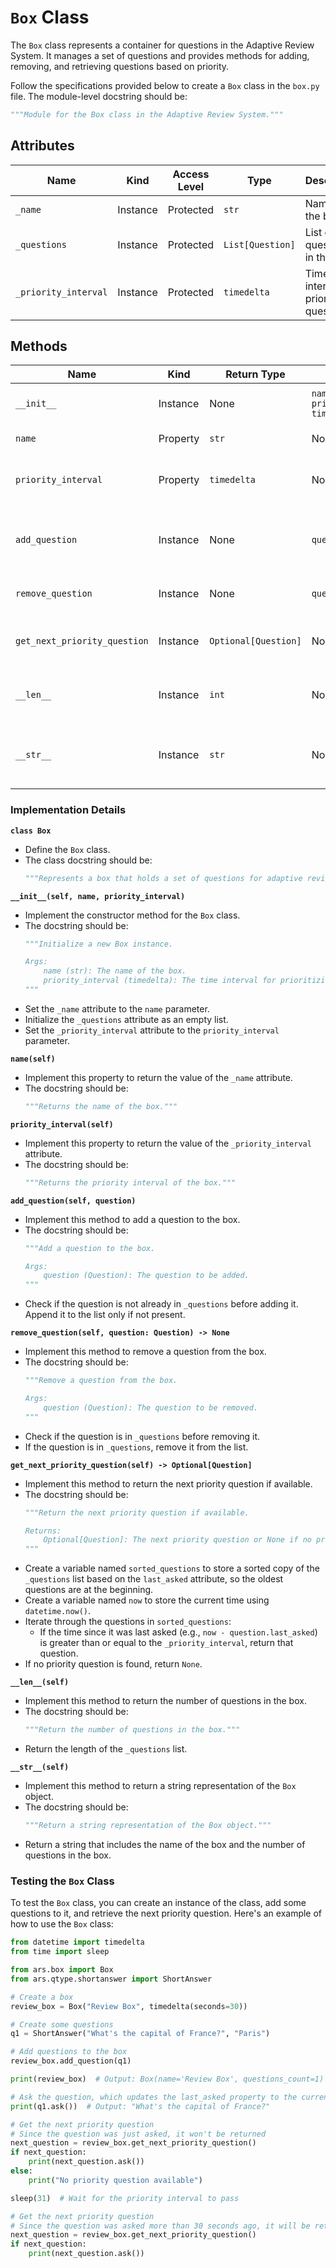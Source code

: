 # `Box` Class

The `Box` class represents a container for questions in the Adaptive Review System. It manages a set of questions and provides methods for adding, removing, and retrieving questions based on priority.

Follow the specifications provided below to create a `Box` class in the `box.py` file. The module-level docstring should be:

```python
"""Module for the Box class in the Adaptive Review System."""
```

## Attributes

| Name                | Kind     | Access Level | Type             | Description                                    |
|---------------------|----------|--------------|------------------|------------------------------------------------|
| `_name`             | Instance | Protected    | `str`            | Name of the box                                |
| `_questions`        | Instance | Protected    | `List[Question]` | List of questions in the box                   |
| `_priority_interval`| Instance | Protected    | `timedelta`      | Time interval for prioritizing questions       |

## Methods

| Name                      | Kind     | Return Type        | Parameters           | Description                                           |
|---------------------------|----------|---------------------|----------------------|-------------------------------------------------------|
| `__init__`                | Instance | None                | `name: str, priority_interval: timedelta` | Initialize a new Box instance |
| `name`                    | Property | `str`               | None                 | Get the name of the box                               |
| `priority_interval`       | Property | `timedelta`         | None                 | Get the priority interval of the box                  |
| `add_question`            | Instance | None                | `question: Question` | Add a question to the box (if not already present)    |
| `remove_question`         | Instance | None                | `question: Question` | Remove a question from the box                        |
| `get_next_priority_question` | Instance | `Optional[Question]` | None              | Return the next priority question if available        |
| `__len__`                 | Instance | `int`               | None                 | Return the number of questions in the box             |
| `__str__`                 | Instance | `str`               | None                 | Return a string representation of the Box object      |

### Implementation Details

**`class Box`**
- Define the `Box` class.
- The class docstring should be:
  ```python
  """Represents a box that holds a set of questions for adaptive review."""
  ```

**`__init__(self, name, priority_interval)`**
- Implement the constructor method for the `Box` class.
- The docstring should be:
  ```python
  """Initialize a new Box instance.

  Args:
      name (str): The name of the box.
      priority_interval (timedelta): The time interval for prioritizing questions.
  """
  ```
- Set the `_name` attribute to the `name` parameter.
- Initialize the `_questions` attribute as an empty list.
- Set the `_priority_interval` attribute to the `priority_interval` parameter.

**`name(self)`**
- Implement this property to return the value of the `_name` attribute.
- The docstring should be:
  ```python
  """Returns the name of the box."""
  ```

**`priority_interval(self)`**
- Implement this property to return the value of the `_priority_interval` attribute.
- The docstring should be:
  ```python
  """Returns the priority interval of the box."""
  ```

**`add_question(self, question)`**
- Implement this method to add a question to the box.
- The docstring should be:
  ```python
  """Add a question to the box.

  Args:
      question (Question): The question to be added.
  """
  ```
- Check if the question is not already in `_questions` before adding it. Append it to the list only if not present.

**`remove_question(self, question: Question) -> None`**
- Implement this method to remove a question from the box.
- The docstring should be:
  ```python
  """Remove a question from the box.

  Args:
      question (Question): The question to be removed.
  """
  ```
- Check if the question is in `_questions` before removing it.
- If the question is in `_questions`, remove it from the list.

**`get_next_priority_question(self) -> Optional[Question]`**
- Implement this method to return the next priority question if available.
- The docstring should be:
  ```python
  """Return the next priority question if available.

  Returns:
      Optional[Question]: The next priority question or None if no priority question is available.
  """
  ```
- Create a variable named `sorted_questions` to store a sorted copy of the `_questions` list based on the `last_asked` attribute, so the oldest questions are at the beginning.  
- Create a variable named `now` to store the current time using `datetime.now()`.
- Iterate through the questions in `sorted_questions`:
  - If the time since it was last asked (e.g., `now - question.last_asked`) is greater than or equal to the `_priority_interval`, return that question.
- If no priority question is found, return `None`.

**`__len__(self)`**
- Implement this method to return the number of questions in the box.
- The docstring should be:
  ```python
  """Return the number of questions in the box."""
  ```
- Return the length of the `_questions` list.

**`__str__(self)`**
- Implement this method to return a string representation of the `Box` object.
- The docstring should be:
  ```python
  """Return a string representation of the Box object."""
  ```
- Return a string that includes the name of the box and the number of questions in the box.

### Testing the `Box` Class

To test the `Box` class, you can create an instance of the class, add some questions to it, and retrieve the next priority question. Here's an example of how to use the `Box` class:

```python
from datetime import timedelta
from time import sleep

from ars.box import Box
from ars.qtype.shortanswer import ShortAnswer

# Create a box
review_box = Box("Review Box", timedelta(seconds=30))

# Create some questions
q1 = ShortAnswer("What's the capital of France?", "Paris")

# Add questions to the box
review_box.add_question(q1)

print(review_box)  # Output: Box(name='Review Box', questions_count=1)

# Ask the question, which updates the last_asked property to the current time
print(q1.ask())  # Output: "What's the capital of France?"

# Get the next priority question
# Since the question was just asked, it won't be returned
next_question = review_box.get_next_priority_question()
if next_question:
    print(next_question.ask())
else:
    print("No priority question available")

sleep(31)  # Wait for the priority interval to pass

# Get the next priority question
# Since the question was asked more than 30 seconds ago, it will be returned
next_question = review_box.get_next_priority_question()
if next_question:
    print(next_question.ask())
```
